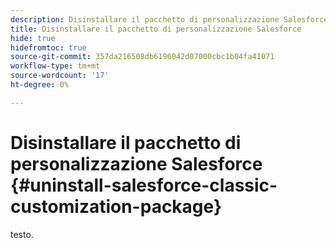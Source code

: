 ```yaml
---
description: Disinstallare il pacchetto di personalizzazione Salesforce - Documenti Marketo - Documentazione del prodotto
title: Disinstallare il pacchetto di personalizzazione Salesforce
hide: true
hidefromtoc: true
source-git-commit: 357da216508db6196042d07000cbc1b04fa41071
workflow-type: tm+mt
source-wordcount: '17'
ht-degree: 0%

---
```


# Disinstallare il pacchetto di personalizzazione Salesforce {#uninstall-salesforce-classic-customization-package}

testo.
